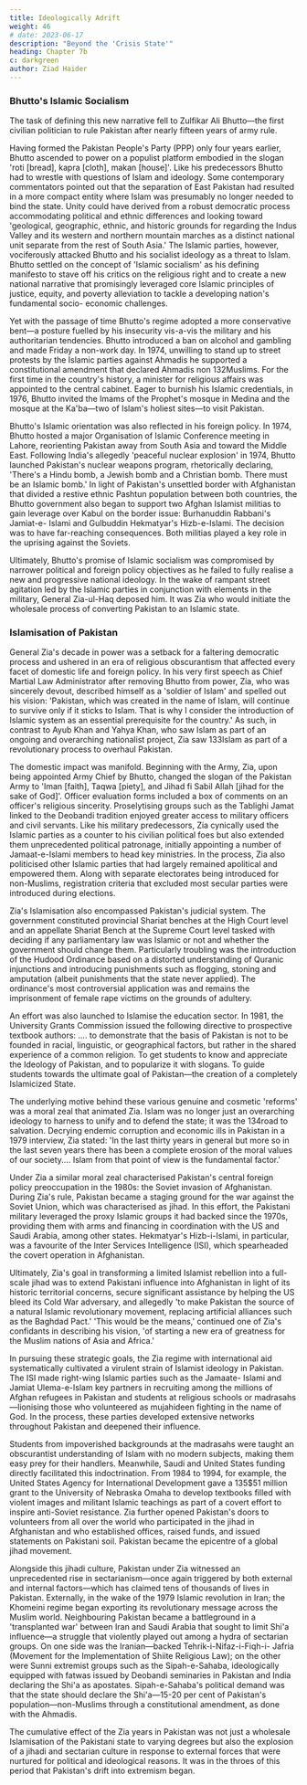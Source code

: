 ```yaml
---
title: Ideologically Adrift
weight: 46
# date: 2023-06-17
description: "Beyond the 'Crisis State'"
heading: Chapter 7b
c: darkgreen
author: Ziad Haider
---
```




### Bhutto's Islamic Socialism

The task of defining this new narrative fell to Zulfikar Ali Bhutto—the first civilian politician to rule Pakistan after nearly fifteen years of army rule. 

Having formed the Pakistan People's Party (PPP) only four years earlier,
Bhutto ascended to power on a populist platform embodied in the slogan
'roti [bread], kapra [cloth], makan [house]'. Like his predecessors Bhutto had
to wrestle with questions of Islam and ideology. Some contemporary
commentators pointed out that the separation of East Pakistan had resulted
in a more compact entity where Islam was presumably no longer needed to
bind the state. Unity could have derived from a robust democratic process
accommodating political and ethnic differences and looking toward
'geological, geographic, ethnic, and historic grounds for regarding the Indus
Valley and its western and northern mountain marches as a distinct national
unit separate from the rest of South Asia.' The Islamic parties, however,
vociferously attacked Bhutto and his socialist ideology as a threat to Islam.
Bhutto settled on the concept of 'Islamic socialism' as his defining manifesto
to stave off his critics on the religious right and to create a new national
narrative that promisingly leveraged core Islamic principles of justice, equity,
and poverty alleviation to tackle a developing nation's fundamental socio-
economic challenges.

Yet with the passage of time Bhutto's regime adopted a more
conservative bent—a posture fuelled by his insecurity vis-a-vis the
military and his authoritarian tendencies. Bhutto introduced a ban on
alcohol and gambling and made Friday a non-work day. In 1974, unwilling
to stand up to street protests by the Islamic parties against Ahmadis he
supported a constitutional amendment that declared Ahmadis non­
132Muslims. For the first time in the country's history, a minister for religious
affairs was appointed to the central cabinet. Eager to burnish his Islamic
credentials, in 1976, Bhutto invited the Imams of the Prophet's mosque in
Medina and the mosque at the Ka'ba—two of Islam's holiest sites—to
visit Pakistan.

Bhutto's Islamic orientation was also reflected in his foreign policy. In
1974, Bhutto hosted a major Organisation of Islamic Conference meeting in
Lahore, reorienting Pakistan away from South Asia and toward the Middle
East. Following India's allegedly 'peaceful nuclear explosion' in 1974, Bhutto
launched Pakistan's nuclear weapons program, rhetorically declaring, 'There's
a Hindu bomb, a Jewish bomb and a Christian bomb. There must be an
Islamic bomb.' In light of Pakistan's unsettled border with Afghanistan that
divided a restive ethnic Pashtun population between both countries, the
Bhutto government also began to support two Afghan Islamist militias to gain
leverage over Kabul on the border issue: Burhanuddin Rabbani's Jamiat-e-
Islami and Gulbuddin Hekmatyar's Hizb-e-Islami. The decision was to have
far-reaching consequences. Both militias played a key role in the uprising
against the Soviets.

Ultimately, Bhutto's promise of Islamic socialism was compromised by
narrower political and foreign policy objectives as he failed to fully realise a
new and progressive national ideology. In the wake of rampant street
agitation led by the Islamic parties in conjunction with elements in the
military, General Zia-ul-Haq deposed him. It was Zia who would initiate
the wholesale process of converting Pakistan to an Islamic state.

### Islamisation of Pakistan

General Zia's decade in power was a setback for a faltering
democratic process and ushered in an era of religious obscurantism that
affected every facet of domestic life and foreign policy. In his very first
speech as Chief Martial Law Administrator after removing Bhutto from
power, Zia, who was sincerely devout, described himself as a 'soldier of
Islam' and spelled out his vision: 'Pakistan, which was created in the name
of Islam, will continue to survive only if it sticks to Islam. That is why I
consider the introduction of Islamic system as an essential prerequisite for
the country.' As such, in contrast to Ayub Khan and Yahya Khan, who saw
Islam as part of an ongoing and overarching nationalist project, Zia saw
133Islam as part of a revolutionary process to overhaul Pakistan.

The domestic impact was manifold. Beginning with the Army, Zia,
upon being appointed Army Chief by Bhutto, changed the slogan of the
Pakistan Army to 'Iman [faith], Taqwa [piety], and Jihad fi Sabil Allah
[jihad for the sake of God]'. Officer evaluation forms included a box of
comments on an officer's religious sincerity. Proselytising groups such as the
Tablighi Jamat linked to the Deobandi tradition enjoyed greater access to
military officers and civil servants. Like his military predecessors, Zia
cynically used the Islamic parties as a counter to his civilian political foes but
also extended them unprecedented political patronage, initially appointing a
number of Jamaat-e-Islami members to head key ministries. In the process,
Zia also politicised other Islamic parties that had largely remained apolitical
and empowered them. Along with separate electorates being introduced for
non-Muslims, registration criteria that excluded most secular parties were
introduced during elections.

Zia's Islamisation also encompassed Pakistan's judicial system. The
government constituted provincial Shariat benches at the High Court level
and an appellate Shariat Bench at the Supreme Court level tasked with
deciding if any parliamentary law was Islamic or not and whether the
government should change them. Particularly troubling was the introduction
of the Hudood Ordinance based on a distorted understanding of Quranic
injunctions and introducing punishments such as flogging, stoning and
amputation (albeit punishments that the state never applied). The ordinance's
most controversial application was and remains the imprisonment of female
rape victims on the grounds of adultery. 

An effort was also launched to
Islamise the education sector. In 1981, the University Grants Commission issued the following directive to prospective textbook authors:
.... to demonstrate that the basis of Pakistan is not to be founded in
racial, linguistic, or geographical factors, but rather in the shared
experience of a common religion. To get students to know and appreciate
the Ideology of Pakistan, and to popularize it with slogans. To guide
students towards the ultimate goal of Pakistan—the creation of a
completely Islamicized State.

The underlying motive behind these various genuine and cosmetic
'reforms' was a moral zeal that animated Zia. Islam was no longer just an
overarching ideology to harness to unify and to defend the state; it was the
134road to salvation. Decrying endemic corruption and economic ills in
Pakistan in a 1979 interview, Zia stated: 'In the last thirty years in general
but more so in the last seven years there has been a complete erosion of the
moral values of our society.... Islam from that point of view is the
fundamental factor.'

Under Zia a similar moral zeal characterised Pakistan's central
foreign policy preoccupation in the 1980s: the Soviet invasion of
Afghanistan. During Zia's rule, Pakistan became a staging ground for the
war against the Soviet Union, which was characterised as jihad. In this
effort, the Pakistani military leveraged the proxy Islamic groups it had
backed since the 1970s, providing them with arms and financing in
coordination with the US and Saudi Arabia, among other states.
Hekmatyar's Hizb-i-Islami, in particular, was a favourite of the Inter­
Services Intelligence (ISI), which spearheaded the covert operation in
Afghanistan.

Ultimately, Zia's goal in transforming a limited Islamist rebellion
into a full-scale jihad was to extend Pakistani influence into Afghanistan
in light of its historic territorial concerns, secure significant assistance by
helping the US bleed its Cold War adversary, and allegedly 'to make
Pakistan the source of a natural Islamic revolutionary movement, replacing
artificial alliances such as the Baghdad Pact.' 'This would be the means,'
continued one of Zia's confidants in describing his vision, 'of starting a
new era of greatness for the Muslim nations of Asia and Africa.'

In pursuing these strategic goals, the Zia regime with international
aid systematically cultivated a virulent strain of Islamist ideology in
Pakistan. The ISI made right-wing Islamic parties such as the Jamaat­e-
Islami and Jamiat Ulema-e-Islam key partners in recruiting among the
millions of Afghan refugees in Pakistan and students at religious schools
or madrasahs—lionising those who volunteered as mujahideen fighting in
the name of God. In the process, these parties developed extensive
networks throughout Pakistan and deepened their influence. 

Students
from impoverished backgrounds at the madrasahs were taught an
obscurantist understanding of Islam with no modern subjects, making
them easy prey for their handlers. Meanwhile, Saudi and United States
funding directly facilitated this indoctrination. From 1984 to 1994, for
example, the United States Agency for International Development gave a
135$51 million grant to the University of Nebraska Omaha to develop
textbooks filled with violent images and militant Islamic teachings as part
of a covert effort to inspire anti-Soviet resistance. Zia further opened
Pakistan's doors to volunteers from all over the world who participated in
the jihad in Afghanistan and who established offices, raised funds, and
issued statements on Pakistani soil. Pakistan became the epicentre of a
global jihad movement.

Alongside this jihadi culture, Pakistan under Zia witnessed an
unprecedented rise in sectarianism—once again triggered by both external
and internal factors—which has claimed tens of thousands of lives in
Pakistan. Externally, in the wake of the 1979 Islamic revolution in Iran;
the Khomeini regime began exporting its revolutionary message across
the Muslim world. Neighbouring Pakistan became a battleground in a
'transplanted war' between Iran and Saudi Arabia that sought to limit Shi'a
influence—a struggle that violently played out among a hydra of sectarian
groups. On one side was the Iranian—backed Tehrik-i-Nifaz-i-Fiqh-i-
Jafria (Movement for the Implementation of Shiite Religious Law); on the
other were Sunni extremist groups such as the Sipah-e-Sahaba,
ideologically equipped with fatwas issued by Deobandi seminaries in
Pakistan and India declaring the Shi'a as apostates. Sipah-e-Sahaba's
political demand was that the state should declare the Shi'a—15-20 per
cent of Pakistan's population—non-Muslims through a constitutional
amendment, as done with the Ahmadis.

The cumulative effect of the Zia years in Pakistan was not just a
wholesale Islamisation of the Pakistani state to varying degrees but also the
explosion of a jihadi and sectarian culture in response to external forces
that were nurtured for political and ideological reasons. It was in the
throes of this period that Pakistan's drift into extremism began.
